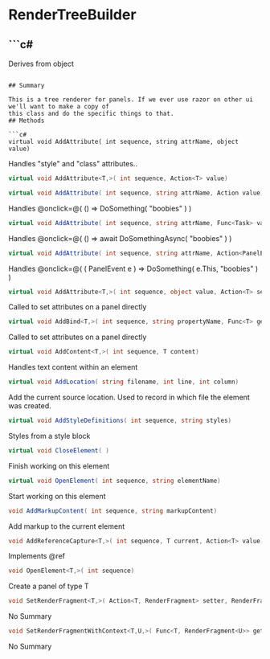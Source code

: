 # RenderTreeBuilder

## ```c#
Derives from object
```

## Summary

This is a tree renderer for panels. If we ever use razor on other ui we'll want to make a copy of
this class and do the specific things to that.
## Methods

```c#
virtual void AddAttribute( int sequence, string attrName, object value) 
```
Handles "style" and "class" attributes..
```c#
virtual void AddAttribute<T,>( int sequence, Action<T> value) 
```
<Icon OnSomething=@Function></Icon>
```c#
virtual void AddAttribute( int sequence, string attrName, Action value) 
```
Handles @onclick=@( () => DoSomething( "boobies" ) )
```c#
virtual void AddAttribute( int sequence, string attrName, Func<Task> value) 
```
Handles @onclick=@( () => await DoSomethingAsync( "boobies" ) )
```c#
virtual void AddAttribute( int sequence, string attrName, Action<PanelEvent> value) 
```
Handles @onclick=@( ( PanelEvent e ) => DoSomething( e.This, "boobies" ) )
```c#
virtual void AddAttribute<T,>( int sequence, object value, Action<T> setter) 
```
Called to set attributes on a panel directly
```c#
virtual void AddBind<T,>( int sequence, string propertyName, Func<T> get, Action<T> set) 
```
Called to set attributes on a panel directly
```c#
virtual void AddContent<T,>( int sequence, T content) 
```
Handles text content within an element
```c#
virtual void AddLocation( string filename, int line, int column) 
```
Add the current source location. Used to record in which file the element was created.
```c#
virtual void AddStyleDefinitions( int sequence, string styles) 
```
Styles from a style block
```c#
virtual void CloseElement( ) 
```
Finish working on this element
```c#
virtual void OpenElement( int sequence, string elementName) 
```
Start working on this element
```c#
void AddMarkupContent( int sequence, string markupContent) 
```
Add markup to the current element
```c#
void AddReferenceCapture<T,>( int sequence, T current, Action<T> value) 
```
Implements @ref
```c#
void OpenElement<T,>( int sequence) 
```
Create a panel of type T
```c#
void SetRenderFragment<T,>( Action<T, RenderFragment> setter, RenderFragment builder) 
```
No Summary
```c#
void SetRenderFragmentWithContext<T,U,>( Func<T, RenderFragment<U>> getter, Action<T, RenderFragment<U>> setter, RenderFragment<U> builder) 
```
No Summary
